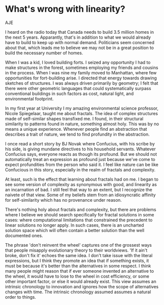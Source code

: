 # What's wrong with linearity?
AJE


I heard on the radio today that Canada needs to build 3.5 million homes in the next 5 years. Apparantly, that's in addition to what we would already have to build to keep up with normal demand. Politicians seem concerned about that, which leads me to believe we may not be in a great position to build the necessary number of homes.

When I was a kid, I loved building forts. I seized any opportunity I had to make structures in the forest, sometimes employing my friends and cousins in the process. When I was nine  my family moved to Manhattan, where few opportunities for fort-building arise. I directed that energy towards drawing sketches of structures. I  was always driven primarily by geometry; I felt that there were other geometric languages that could systematically surpass conventional buildings in such factors as cost, natural light, and environmental footprint.

In my first year at University I my amazing environmental science professor, Nicole Spiegelaar, taught me about fractals. The idea of complex structures made of self-similar shapes transfixed me. I found, in their structural similarity to patterns found in nature, something almost holy. This was by no means a unique experience. Whenever people find an abstraction that describes a trait of nature, we tend to find profundity in the abstraction.

I once read a short story by BJ Novak where Confucius, with his scribe by his side, is giving mundane directives to his household servants. Whatever Confucius says, everyone reacts as though its profound. But we should not automatically treat an expression as profound just because we've come to expect profundities from the person who said it. I feel like nature can be like Confucious in this story, especially in the realm of fractals and complexity.

At least, such is the effect that learning about fractals had on me. I began to see some version of complexity as synonymous with good, and linearity as an incarnation of bad. I still feel that way to an extent, but I recognize the naivete of that view. Some of my beliefs stem from an idiosyncratic affinity for self-similarity which has no provenance under reason.

There's nothing holy about fractals and complexity, but there are problems where I believe we should search specifically for fractal solutions in some cases: where computational limitations that constrained the precedent to linear solutions no longer apply. In such cases, there is an uncharted solution space which will often contain a better solution than the well documented ones.

The phrase 'don't reinvent the wheel' captures one of the grossest ways that people misapply evolutionary theory to their worldviews. 'If it ain't broke, don't fix it' echoes the same idea. I don't take issue with the literal expressions, but I think they promote an idea that if something exists, it must be because it's better than the alternatives in some respect. I think many people might reason that if ever someone invented an alternative to the wheel, it would have to lose to the wheel in cost efficiency, or some other important factor, or else it would already exist. This view assumes an intrinsic chronology to innovation and ignores how the scope of alternatives changes with time. The intrinsic chronology assumed assumes a natural order to things.
